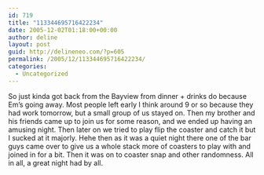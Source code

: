 ```yaml
---
id: 719
title: "113344695716422234"
date: 2005-12-02T01:18:00+00:00
author: deline
layout: post
guid: http://delineneo.com/?p=605
permalink: /2005/12/113344695716422234/
categories:
  - Uncategorized
---
```

So just kinda got back from the Bayview from dinner + drinks do because Em&#8217;s going away. Most people left early I think around 9 or so because they had work tomorrow, but a small group of us stayed on. Then my brother and his friends came up to join us for some reason, and we ended up having an amusing night. Then later on we tried to play flip the coaster and catch it but I sucked at it majorly. Hehe then as it was a quiet night there one of the bar guys came over to give us a whole stack more of coasters to play with and joined in for a bit. Then it was on to coaster snap and other randomness. All in all, a great night had by all.
